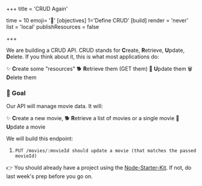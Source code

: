 +++
title = 'CRUD Again'

time = 10
emoji= '🎒'
[objectives]
    1='Define CRUD'
[build]
  render = 'never'
  list = 'local'
  publishResources = false

+++

We are building a CRUD API. CRUD stands for **C**reate, **R**etrieve, **U**pdate, **D**elete. If you think about it, this is what most applications do:

✨ **C**reate some "resources"
🐕 **R**etrieve them (GET them)
📨 **U**pdate them
🗑️ **D**elete them

### 🎯 Goal

Our API will manage movie data. It will:

✨ **C**reate a new movie,
🐕 **R**etrieve a list of movies or a single movie
📨 **U**pdate a movie

We will build this endpoint:

1. `PUT /movies/:movieId should update a movie (that matches the passed movieId)`

👉 You should already have a project using the [Node-Starter-Kit](https://github.com/CodeYourFuture/Node-Starter-Kit). If not, do last week's prep before you go on.

